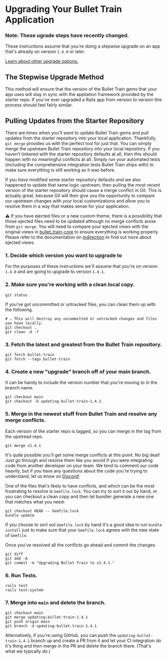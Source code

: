 # Upgrading Your Bullet Train Application

<div class="rounded-md border bg-amber-100 border-amber-200 py-4 px-5 mb-3 not-prose">
  <h3 class="text-sm text-amber-800 font-light mb-2">
    Note: These ugrade steps have recently changed.
  </h3>
  <p class="text-sm text-amber-800 font-light mb-2">
    These instructions assume that you're doing a stepwise upgrade on an app that's already on version <code>1.4.0</code> or later.
  </p>
  <p class="text-sm text-amber-800 font-light">
    <a href="/docs/upgrades/options">Learn about other upgrade options.</a>
  </p>
</div>

## The Stepwise Upgrade Method

This method will ensure that the version of the Bullet Train gems that your app uses will stay in sync with the appliation framework provided by the starter repo.
If you've ever upgraded a Rails app from version to version this process should feel fairly similar.

## Pulling Updates from the Starter Repository

There are times when you'll want to update Bullet Train gems and pull updates from the starter repository into your local application.
Thankfully, `git merge` provides us with the perfect tool for just that. You can simply merge the upstream Bullet Train repository into
your local repository. If you haven’t tinkered with the starter repository defaults at all, then this should happen with no meaningful
conflicts at all. Simply run your automated tests (including the comprehensive integration tests Bullet Train ships with) to make sure
everything is still working as it was before.

If you _have_ modified some starter repository defaults _and_ we also happened to update that same logic upstream, then pulling the most
recent version of the starter repository should cause a merge conflict in Git. This is actually great, because Git will then give you the
opportunity to compare our upstream changes with your local customizations and allow you to resolve them in a way that makes sense for
your application.

⚠️ If you have ejected files or a new custom theme, there is a possibility that those ejected files need to be updated although no merge conflicts arose from `git merge`. You will need to compare your ejected views with the original views in [bullet_train-core](https://github.com/bullet-train-co/bullet_train-core) to ensure everything is working properly. Please refer to the documentation on [indirection](indirection) to find out more about ejected views.

### 1. Decide which version you want to upgrade to

For the purposes of these instructions we'll assume that you're on version `1.4.0` and are going to upgrade to version `1.4.1`.

### 2. Make sure you're working with a clean local copy.

```
git status
```

If you've got uncommitted or untracked files, you can clean them up with the following.

```
# ⚠️ This will destroy any uncommitted or untracked changes and files you have locally.
git checkout .
git clean -d -f
```

### 3. Fetch the latest and greatest from the Bullet Train repository.

```
git fetch bullet-train
git fetch --tags bullet-train
```

### 4. Create a new "upgrade" branch off of your main branch.

It can be handy to include the version number that you're moving to in the branch name.

```
git checkout main
git checkout -b updating-bullet-train-1.4.1
```

### 5. Merge in the newest stuff from Bullet Train and resolve any merge conflicts.

Each version of the starter repo is tagged, so you can merge in the tag from the upstread repo.

```
git merge v1.4.1
```

It's quite possible you'll get some merge conflicts at this point. No big deal! Just go through and
resolve them like you would if you were integrating code from another developer on your team. We tend
to comment our code heavily, but if you have any questions about the code you're trying to understand,
let us know on [Discord!](https://discord.gg/bullettrain)

One of the files that's likely to have conflicts, and which can be the most frustrating to resolve is
`Gemfile.lock`. You can try to sort it out by hand, or you can checkout a clean copy and then let bundler
generate a new one that matches what you need:

```
git checkout HEAD -- Gemfile.lock
bundle update
```

If you choose to sort out `Gemfile.lock` by hand it's a good idea to run `bundle install` just to make
sure that your `Gemfile.lock` agrees with the new state of `Gemfile`.

Once you've resolved all the conflicts go ahead and commit the changes.

```
git diff
git add -A
git commit -m "Upgrading Bullet Train to v1.4.1."
```

### 6. Run Tests.

```
rails test
rails test:system
```

### 7. Merge into `main` and delete the branch.

```
git checkout main
git merge updating-bullet-train-1.4.1
git push origin main
git branch -d updating-bullet-train-1.4.1
```

Alternatively, if you're using GitHub, you can push the `updating-bullet-train-1.4.1` branch up and create a
PR from it and let your CI integration do it's thing and then merge in the PR and delete the branch there.
(That's what we typically do.)
